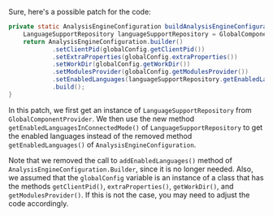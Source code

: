Sure, here's a possible patch for the code:
```java
private static AnalysisEngineConfiguration buildAnalysisEngineConfiguration() {
    LanguageSupportRepository languageSupportRepository = GlobalComponentProvider.getGlobalRepository();
    return AnalysisEngineConfiguration.builder()
            .setClientPid(globalConfig.getClientPid())
            .setExtraProperties(globalConfig.extraProperties())
            .setWorkDir(globalConfig.getWorkDir())
            .setModulesProvider(globalConfig.getModulesProvider())
            .setEnabledLanguages(languageSupportRepository.getEnabledLanguagesInConnectedMode())
            .build();
}
```
In this patch, we first get an instance of `LanguageSupportRepository` from `GlobalComponentProvider`. We then use the new method `getEnabledLanguagesInConnectedMode()` of `LanguageSupportRepository` to get the enabled languages instead of the removed method `getEnabledLanguages()` of `AnalysisEngineConfiguration`.

Note that we removed the call to `addEnabledLanguages()` method of `AnalysisEngineConfiguration.Builder`, since it is no longer needed. Also, we assumed that the `globalConfig` variable is an instance of a class that has the methods `getClientPid()`, `extraProperties()`, `getWorkDir()`, and `getModulesProvider()`. If this is not the case, you may need to adjust the code accordingly.